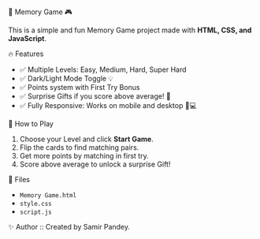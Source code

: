 🧩 Memory Game 🎮

This is a simple and fun Memory Game project made with **HTML, CSS, and JavaScript**.

🔥 Features
- ✅ Multiple Levels: Easy, Medium, Hard, Super Hard
- ✅ Dark/Light Mode Toggle 💡
- ✅ Points system with First Try Bonus
- ✅ Surprise Gifts if you score above average! 🎁
- ✅ Fully Responsive: Works on mobile and desktop 📱💻

📌 How to Play
1. Choose your Level and click **Start Game**.
2. Flip the cards to find matching pairs.
3. Get more points by matching in first try.
4. Score above average to unlock a surprise Gift!

📁 Files
- `Memory Game.html`
- `style.css`
- `script.js`

 ✨ Author ::
Created by Samir Pandey.
